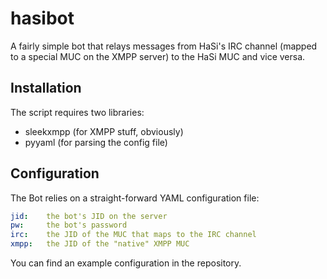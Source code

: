 # hasibot
A fairly simple bot that relays messages from HaSi's IRC channel (mapped to a
special MUC on the XMPP server) to the HaSi MUC and vice versa.

## Installation
The script requires two libraries:

* sleekxmpp (for XMPP stuff, obviously)
* pyyaml (for parsing the config file)

## Configuration
The Bot relies on a straight-forward YAML configuration file:

```yaml
jid:    the bot's JID on the server
pw:     the bot's password
irc:    the JID of the MUC that maps to the IRC channel
xmpp:   the JID of the "native" XMPP MUC
```

You can find an example configuration in the repository.
